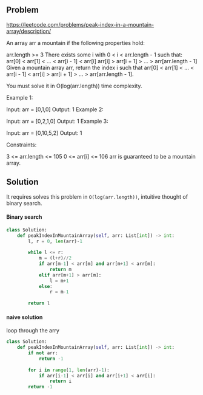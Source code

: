 ## Problem

https://leetcode.com/problems/peak-index-in-a-mountain-array/description/

An array arr a mountain if the following properties hold:

arr.length >= 3
There exists some i with 0 < i < arr.length - 1 such that:
arr[0] < arr[1] < ... < arr[i - 1] < arr[i] 
arr[i] > arr[i + 1] > ... > arr[arr.length - 1]
Given a mountain array arr, return the index i such that arr[0] < arr[1] < ... < arr[i - 1] < arr[i] > arr[i + 1] > ... > arr[arr.length - 1].

You must solve it in O(log(arr.length)) time complexity.

 

Example 1:

Input: arr = [0,1,0]
Output: 1
Example 2:

Input: arr = [0,2,1,0]
Output: 1
Example 3:

Input: arr = [0,10,5,2]
Output: 1
 

Constraints:

3 <= arr.length <= 105
0 <= arr[i] <= 106
arr is guaranteed to be a mountain array.

## Solution

It requires solves this problem in `O(log(arr.length))`, intuitive thought of binary search. 

#### Binary search 
```python
class Solution:
    def peakIndexInMountainArray(self, arr: List[int]) -> int:
        l, r = 0, len(arr)-1
        
        while l <= r:
            m = (l+r)//2
            if arr[m-1] < arr[m] and arr[m+1] < arr[m]:
                return m
            elif arr[m+1] > arr[m]:
                l = m+1
            else:
                r = m-1
    
        return l
```

#### naive solution 
loop through the arry 

```python
class Solution:
    def peakIndexInMountainArray(self, arr: List[int]) -> int:
        if not arr:
            return -1
        
        for i in range(1, len(arr)-1):
            if arr[i-1] < arr[i] and arr[i+1] < arr[i]:
                return i
        return -1
```